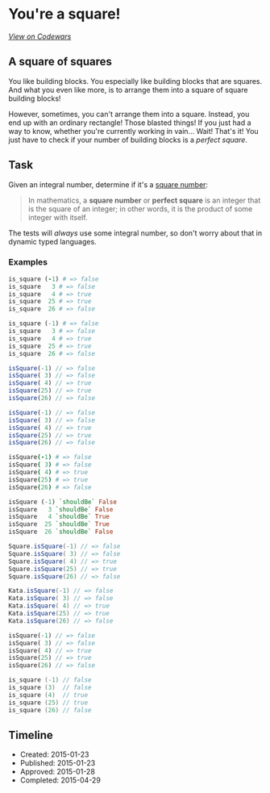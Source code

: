# You're a square!
[*View on Codewars*](https://www.codewars.com/kata/youre-a-square)

## A square of squares
You like building blocks. You especially like building blocks that are squares. And what you even like more, is to arrange them into a square of square building blocks!

However, sometimes, you can't arrange them into a square. Instead, you end up with an ordinary rectangle! Those blasted things! If you just had a way to know, whether you're currently working in vain… Wait! That's it! You just have to check if your number of building blocks is a _perfect square_.

## Task

Given an integral number, determine if it's a [square number](https://en.wikipedia.org/wiki/Square_number):

> In mathematics, a __square number__ or __perfect square__ is an integer that is the square of an integer; in other words, it is the product of some integer with itself.

The tests will _always_ use some integral number, so don't worry about that in dynamic typed languages.

### Examples
```ruby
is_square (-1) # => false
is_square   3 # => false
is_square   4 # => true
is_square  25 # => true
is_square  26 # => false
```
```python
is_square (-1) # => false
is_square   3 # => false
is_square   4 # => true
is_square  25 # => true
is_square  26 # => false
```
```javascript
isSquare(-1) // => false
isSquare( 3) // => false
isSquare( 4) // => true
isSquare(25) // => true
isSquare(26) // => false
```
```typescript
isSquare(-1) // => false
isSquare( 3) // => false
isSquare( 4) // => true
isSquare(25) // => true
isSquare(26) // => false
```
```coffeescript
isSquare(-1) # => false
isSquare( 3) # => false
isSquare( 4) # => true
isSquare(25) # => true
isSquare(26) # => false
```
```haskell
isSquare (-1) `shouldBe` False
isSquare   3 `shouldBe` False
isSquare   4 `shouldBe` True
isSquare  25 `shouldBe` True
isSquare  26 `shouldBe` False
```
```java
Square.isSquare(-1) // => false
Square.isSquare( 3) // => false
Square.isSquare( 4) // => true
Square.isSquare(25) // => true
Square.isSquare(26) // => false
```
```csharp
Kata.isSquare(-1) // => false
Kata.isSquare( 3) // => false
Kata.isSquare( 4) // => true
Kata.isSquare(25) // => true
Kata.isSquare(26) // => false
```
```dart
isSquare(-1) // => false
isSquare( 3) // => false
isSquare( 4) // => true
isSquare(25) // => true
isSquare(26) // => false
```
```cpp
is_square (-1) // false
is_square (3)  // false
is_square (4)  // true
is_square (25) // true
is_square (26) // false
```

## Timeline
- Created: 2015-01-23
- Published: 2015-01-23
- Approved: 2015-01-28
- Completed: 2015-04-29